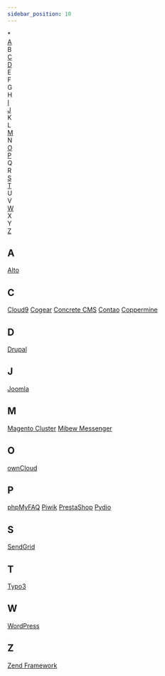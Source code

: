 ```yaml
---
sidebar_position: 10
---
```


<div style={{
    display: 'flex',
    flexWrap: 'wrap',
}}>
    <div style={{ minWidth: '15%', display: 'flex', alignItems: 'center', justifyContent: 'center', }}>
        *
    </div>
    <div style={{ minWidth: '15%', display: 'flex', alignItems: 'center', justifyContent: 'center', }}>
       <a href="/docs/PHP/PHP%20Tutorials">A</a>
    </div>
    <div style={{ minWidth: '15%', display: 'flex', alignItems: 'center', justifyContent: 'center', }}>
              B
</div>
    <div style={{ minWidth: '15%', display: 'flex', alignItems: 'center', justifyContent: 'center', }}>
             <a href="/docs/PHP/PHP%20Tutorials">C</a>
</div>
    <div style={{ minWidth: '15%', display: 'flex', alignItems: 'center', justifyContent: 'center', }}>
                     <a href="/docs/PHP/PHP%20Tutorials">D</a>
</div>
    <div style={{ minWidth: '15%', display: 'flex', alignItems: 'center', justifyContent: 'center', }}>
                            E

</div>
    <div style={{ minWidth: '15%', display: 'flex', alignItems: 'center', justifyContent: 'center', }}>
        F

</div>
    <div style={{ minWidth: '15%', display: 'flex', alignItems: 'center', justifyContent: 'center', }}>
        G

</div>
    <div style={{ minWidth: '15%', display: 'flex', alignItems: 'center', justifyContent: 'center', }}>
                H

</div>
    <div style={{ minWidth: '15%', display: 'flex', alignItems: 'center', justifyContent: 'center', }}>
                            <a href="/docs/PHP/PHP%20Tutorials">I</a>

</div>
    <div style={{ minWidth: '15%', display: 'flex', alignItems: 'center', justifyContent: 'center', }}>
                                   <a href="/docs/PHP/PHP%20Tutorials">J</a>

</div>
    <div style={{ minWidth: '15%', display: 'flex', alignItems: 'center', justifyContent: 'center', }}>
        K

</div>
    <div style={{ minWidth: '15%', display: 'flex', alignItems: 'center', justifyContent: 'center', }}>
        L

 </div>
    <div style={{ minWidth: '15%', display: 'flex', alignItems: 'center', justifyContent: 'center', }}>
                              <a href="/docs/PHP/PHP%20Tutorials">M</a>

</div>
    <div style={{ minWidth: '15%', display: 'flex', alignItems: 'center', justifyContent: 'center', }}>
        N

</div>
    <div style={{ minWidth: '15%', display: 'flex', alignItems: 'center', justifyContent: 'center', }}>
                              <a href="/docs/PHP/PHP%20Tutorials">O</a>

</div>
    <div style={{ minWidth: '15%', display: 'flex', alignItems: 'center', justifyContent: 'center', }}>
                           <a href="/docs/PHP/PHP%20Tutorials">P</a>

</div>
    <div style={{ minWidth: '15%', display: 'flex', alignItems: 'center', justifyContent: 'center', }}>
        Q

</div>
    <div style={{ minWidth: '15%', display: 'flex', alignItems: 'center', justifyContent: 'center', }}>
        R

</div>
    <div style={{ minWidth: '15%', display: 'flex', alignItems: 'center', justifyContent: 'center', }}>
                                   <a href="/docs/PHP/PHP%20Tutorials">S</a>

</div>
    <div style={{ minWidth: '15%', display: 'flex', alignItems: 'center', justifyContent: 'center', }}>
                           <a href="/docs/PHP/PHP%20Tutorials">T</a>

</div>
    <div style={{ minWidth: '15%', display: 'flex', alignItems: 'center', justifyContent: 'center', }}>
        U

</div>
    <div style={{ minWidth: '15%', display: 'flex', alignItems: 'center', justifyContent: 'center', }}>
        V

</div>
    <div style={{ minWidth: '15%', display: 'flex', alignItems: 'center', justifyContent: 'center', }}>
                         <a href="/docs/PHP/PHP%20Tutorials">W</a>

 </div>
    <div style={{ minWidth: '15%', display: 'flex', alignItems: 'center', justifyContent: 'center', }}>
        X

</div>
    <div style={{ minWidth: '15%', display: 'flex', alignItems: 'center', justifyContent: 'center', }}>
        Y

</div>
    <div style={{ minWidth: '15%', display: 'flex', alignItems: 'center', justifyContent: 'center', }}>
                         <a href="/docs/PHP/PHP%20Tutorials">Z</a>

</div>

</div>

## A

[Alto](/docs/category/php)

## C

[Cloud9](/docs/category/php)
[Cogear](/docs/category/php)
[Concrete CMS](/docs/category/php)
[Contao](/docs/category/php)
[Coppermine](/docs/category/php)

## D

[Drupal](/docs/category/php)

## J

[Joomla](/docs/category/php)

## M

[Magento Cluster](/docs/category/php)
[Mibew Messenger](/docs/category/php)

## O

[ownCloud](/docs/category/php)

## P

[phpMyFAQ](/docs/category/php)
[Piwik](/docs/category/php)
[PrestaShop](/docs/category/php)
[Pydio](/docs/category/php)

## S

[SendGrid](/docs/category/php)

## T

[Typo3](/docs/category/php)

## W

[WordPress](/docs/category/php)

## Z

[Zend Framework](/docs/category/php)
